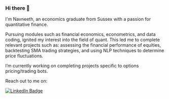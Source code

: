 ### Hi there 👋

I'm Navneeth, an economics graduate from Sussex with a passion for quantitative finance. 

Pursuing modules such as financial economics, econometrics, and data coding, ignited my interest into the field of quant. This led me to complete relevant projects such as: assessing the financial performance of equities, backtesting SMA trading strategies, and using NLP techniques to determine price fluctuations.

I’m currently working on completing projects specific to options pricing/trading bots.

Reach out to me on: <div id="badges">
  <a href="https://www.linkedin.com/in/navneethsuresh/">
    <img src="https://img.shields.io/badge/LinkedIn-blue?style=for-the-badge&logo=linkedin&logoColor=white" alt="LinkedIn Badge"/>
  </a>
